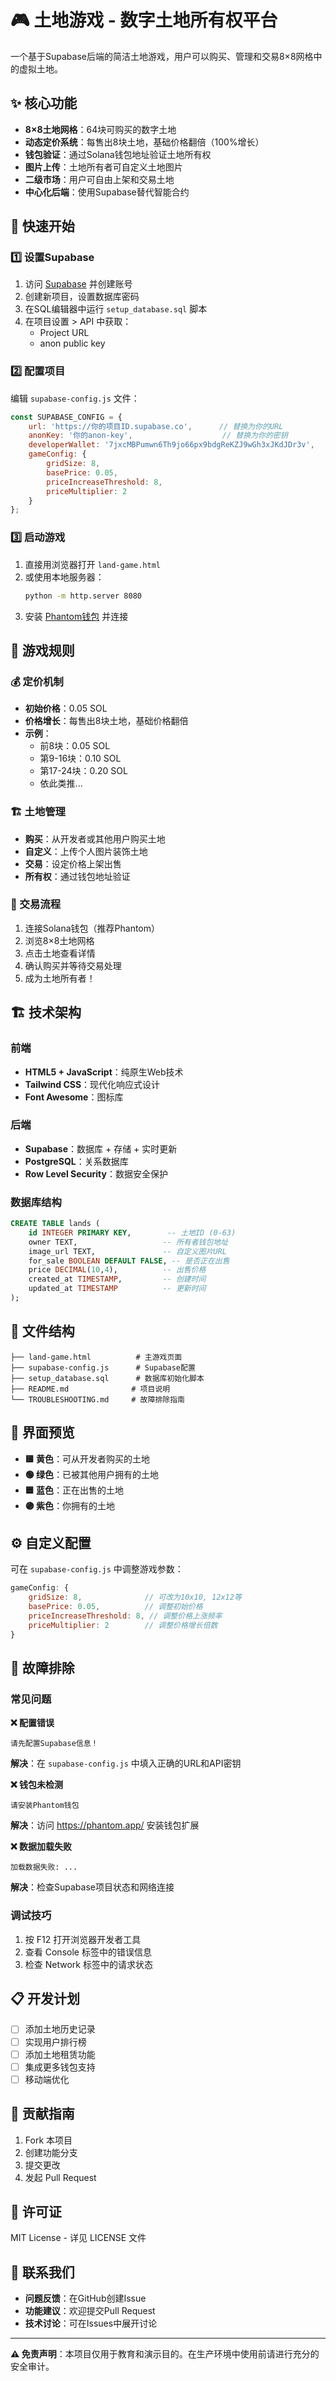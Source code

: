# 🎮 土地游戏 - 数字土地所有权平台

一个基于Supabase后端的简洁土地游戏，用户可以购买、管理和交易8×8网格中的虚拟土地。

## ✨ 核心功能

- **8×8土地网格**：64块可购买的数字土地
- **动态定价系统**：每售出8块土地，基础价格翻倍（100%增长）
- **钱包验证**：通过Solana钱包地址验证土地所有权
- **图片上传**：土地所有者可自定义土地图片
- **二级市场**：用户可自由上架和交易土地
- **中心化后端**：使用Supabase替代智能合约

## 🚀 快速开始

### 1️⃣ 设置Supabase

1. 访问 [Supabase](https://supabase.com) 并创建账号
2. 创建新项目，设置数据库密码
3. 在SQL编辑器中运行 `setup_database.sql` 脚本
4. 在项目设置 > API 中获取：
   - Project URL
   - anon public key

### 2️⃣ 配置项目

编辑 `supabase-config.js` 文件：

```javascript
const SUPABASE_CONFIG = {
    url: 'https://你的项目ID.supabase.co',      // 替换为你的URL
    anonKey: '你的anon-key',                    // 替换为你的密钥
    developerWallet: '7jxcMBPumwn6Th9jo66px9bdgReKZJ9wGh3xJKdJDr3v',
    gameConfig: {
        gridSize: 8,
        basePrice: 0.05,
        priceIncreaseThreshold: 8,
        priceMultiplier: 2
    }
};
```

### 3️⃣ 启动游戏

1. 直接用浏览器打开 `land-game.html`
2. 或使用本地服务器：
   ```bash
   python -m http.server 8080
   ```
3. 安装 [Phantom钱包](https://phantom.app/) 并连接

## 🎯 游戏规则

### 💰 定价机制
- **初始价格**：0.05 SOL
- **价格增长**：每售出8块土地，基础价格翻倍
- **示例**：
  - 前8块：0.05 SOL
  - 第9-16块：0.10 SOL  
  - 第17-24块：0.20 SOL
  - 依此类推...

### 🏗️ 土地管理
- **购买**：从开发者或其他用户购买土地
- **自定义**：上传个人图片装饰土地
- **交易**：设定价格上架出售
- **所有权**：通过钱包地址验证

### 🔄 交易流程
1. 连接Solana钱包（推荐Phantom）
2. 浏览8×8土地网格
3. 点击土地查看详情
4. 确认购买并等待交易处理
5. 成为土地所有者！

## 🏗️ 技术架构

### 前端
- **HTML5 + JavaScript**：纯原生Web技术
- **Tailwind CSS**：现代化响应式设计
- **Font Awesome**：图标库

### 后端
- **Supabase**：数据库 + 存储 + 实时更新
- **PostgreSQL**：关系数据库
- **Row Level Security**：数据安全保护

### 数据库结构
```sql
CREATE TABLE lands (
    id INTEGER PRIMARY KEY,        -- 土地ID (0-63)
    owner TEXT,                   -- 所有者钱包地址
    image_url TEXT,               -- 自定义图片URL
    for_sale BOOLEAN DEFAULT FALSE, -- 是否正在出售
    price DECIMAL(10,4),          -- 出售价格
    created_at TIMESTAMP,         -- 创建时间
    updated_at TIMESTAMP          -- 更新时间
);
```

## 📁 文件结构

```
├── land-game.html          # 主游戏页面
├── supabase-config.js      # Supabase配置
├── setup_database.sql      # 数据库初始化脚本
├── README.md              # 项目说明
└── TROUBLESHOOTING.md     # 故障排除指南
```

## 🎨 界面预览

- **🟨 黄色**：可从开发者购买的土地
- **🟢 绿色**：已被其他用户拥有的土地  
- **🟦 蓝色**：正在出售的土地
- **🟣 紫色**：你拥有的土地

## ⚙️ 自定义配置

可在 `supabase-config.js` 中调整游戏参数：

```javascript
gameConfig: {
    gridSize: 8,              // 可改为10x10, 12x12等
    basePrice: 0.05,          // 调整初始价格
    priceIncreaseThreshold: 8, // 调整价格上涨频率
    priceMultiplier: 2        // 调整价格增长倍数
}
```

## 🔧 故障排除

### 常见问题

**❌ 配置错误**
```
请先配置Supabase信息！
```
**解决**：在 `supabase-config.js` 中填入正确的URL和API密钥

**❌ 钱包未检测**
```
请安装Phantom钱包
```
**解决**：访问 https://phantom.app/ 安装钱包扩展

**❌ 数据加载失败**
```
加载数据失败: ...
```
**解决**：检查Supabase项目状态和网络连接

### 调试技巧
1. 按 F12 打开浏览器开发者工具
2. 查看 Console 标签中的错误信息
3. 检查 Network 标签中的请求状态

## 📋 开发计划

- [ ] 添加土地历史记录
- [ ] 实现用户排行榜
- [ ] 添加土地租赁功能
- [ ] 集成更多钱包支持
- [ ] 移动端优化

## 🤝 贡献指南

1. Fork 本项目
2. 创建功能分支
3. 提交更改
4. 发起 Pull Request

## 📄 许可证

MIT License - 详见 LICENSE 文件

## 💬 联系我们

- **问题反馈**：在GitHub创建Issue
- **功能建议**：欢迎提交Pull Request
- **技术讨论**：可在Issues中展开讨论

---

**⚠️ 免责声明**：本项目仅用于教育和演示目的。在生产环境中使用前请进行充分的安全审计。 